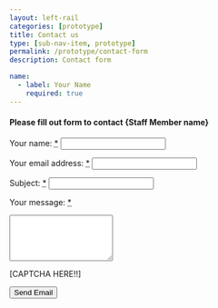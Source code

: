 ```yaml
---
layout: left-rail
categories: [prototype]
title: Contact us 
type: [sub-nav-item, prototype]
permalink: /prototype/contact-form
description: Contact form

name: 
  - label: Your Name
    required: true
---
```

#### Please fill out form to contact {Staff Member name}

<label class="usa-label"> Your name: 
<abbr title="required" class="usa-hint usa-hint--required">*</abbr></label>
<input class="usa-input"/>

<label class="usa-label"> Your email address: 
<abbr title="required" class="usa-hint usa-hint--required">*</abbr></label>
<input class="usa-input"/>

<label class="usa-label"> Subject: 
<abbr title="required" class="usa-hint usa-hint--required">*</abbr></label>
<input class="usa-input"/>

<label class="usa-label"> Your message: 
<abbr title="required" class="usa-hint usa-hint--required">*</abbr></label>
<textarea
        class="usa-textarea usa-character-count__field"
        id="with-hint-textarea"
        maxlength="50"
        name="with-hint-textarea"
        rows="5"
        aria-describedby="with-hint-textarea-info with-hint-textarea-hint"
      ></textarea>


[CAPTCHA HERE!!]

<button type="" class="usa-button">Send Email</button>